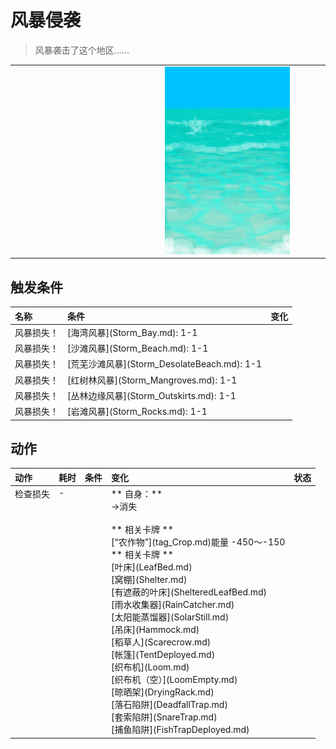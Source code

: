 # 风暴侵袭  
> 风暴袭击了这个地区……  
  
<table class="table table-bordered" data-toggle="table" ><tbody><tr ><td  style="width:80%;text-align:left;vertical-align:top;"  ></td><td  style="width:20%;text-align:left;vertical-align:top;"  ><div style="width:300px;display:inline-block;text-align:center"><img decoding="async" src="../wiki/Sprite/Sea.png" href="a.md" style="max-width:300px;max-height:300px;"></div></td></tr></tbody></tbody></table>  
  
## 触发条件  
<table class="table table-bordered" data-toggle="table" ><thead><tr ><th  style="text-align:left;vertical-align:top;"  >名称</th><th  style="text-align:left;vertical-align:top;"  >条件</th><th  style="text-align:left;vertical-align:top;"  data-sortable="true"  >变化</th></tr></thead><tr ><td  style="text-align:left;vertical-align:top;"  >风暴损失！</td><td  style="text-align:left;vertical-align:top;"  >[海湾风暴](Storm_Bay.md): 1-1</td><td  style="text-align:left;vertical-align:top;"  ></td></tr><tr ><td  style="text-align:left;vertical-align:top;"  >风暴损失！</td><td  style="text-align:left;vertical-align:top;"  >[沙滩风暴](Storm_Beach.md): 1-1</td><td  style="text-align:left;vertical-align:top;"  ></td></tr><tr ><td  style="text-align:left;vertical-align:top;"  >风暴损失！</td><td  style="text-align:left;vertical-align:top;"  >[荒芜沙滩风暴](Storm_DesolateBeach.md): 1-1</td><td  style="text-align:left;vertical-align:top;"  ></td></tr><tr ><td  style="text-align:left;vertical-align:top;"  >风暴损失！</td><td  style="text-align:left;vertical-align:top;"  >[红树林风暴](Storm_Mangroves.md): 1-1</td><td  style="text-align:left;vertical-align:top;"  ></td></tr><tr ><td  style="text-align:left;vertical-align:top;"  >风暴损失！</td><td  style="text-align:left;vertical-align:top;"  >[丛林边缘风暴](Storm_Outskirts.md): 1-1</td><td  style="text-align:left;vertical-align:top;"  ></td></tr><tr ><td  style="text-align:left;vertical-align:top;"  >风暴损失！</td><td  style="text-align:left;vertical-align:top;"  >[岩滩风暴](Storm_Rocks.md): 1-1</td><td  style="text-align:left;vertical-align:top;"  ></td></tr></tbody></table>  
  
## 动作  
<table class="table table-bordered" data-toggle="table" ><thead><tr ><th  style="text-align:left;vertical-align:top;"  >动作</th><th  style="text-align:left;vertical-align:top;"  data-sortable="true"  >耗时</th><th  style="text-align:left;vertical-align:top;"  data-sortable="true"  >条件</th><th  style="text-align:left;vertical-align:top;"  >变化</th><th  style="text-align:left;vertical-align:top;"  data-sortable="true"  >状态</th></tr></thead><tr ><td  style="text-align:left;vertical-align:top;"  >检查损失<br></td><td  style="text-align:left;vertical-align:top;"  >-</td><td  style="text-align:left;vertical-align:top;"  ></td><td  style="text-align:left;vertical-align:top;"  >** 自身：**<br>→消失<br><br>** 相关卡牌 **<br>[“农作物”](tag_Crop.md)能量  -450～-150<br>** 相关卡牌 **<br>[叶床](LeafBed.md)<br>[窝棚](Shelter.md)<br>[有遮蔽的叶床](ShelteredLeafBed.md)<br>[雨水收集器](RainCatcher.md)<br>[太阳能蒸馏器](SolarStill.md)<br>[吊床](Hammock.md)<br>[稻草人](Scarecrow.md)<br>[帐篷](TentDeployed.md)<br>[织布机](Loom.md)<br>[织布机（空）](LoomEmpty.md)<br>[晾晒架](DryingRack.md)<br>[落石陷阱](DeadfallTrap.md)<br>[套索陷阱](SnareTrap.md)<br>[捕鱼陷阱](FishTrapDeployed.md)</td><td  style="text-align:left;vertical-align:top;"  ></td></tr></tbody></table>  
  


<script>document.title="风暴侵袭 - 卡牌生存百科 Card Survival Wiki";</script>